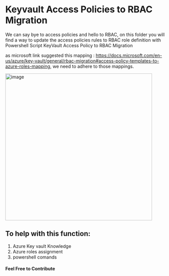 # Keyvault Access Policies to RBAC Migration 
We can say bye to access policies and hello to RBAC, on this folder you will find a way to update the access policies rules to RBAC role definition with Powershell Script KeyVault Access Policy to RBAC Migration 

as microsoft link suggested this mapping : https://docs.microsoft.com/en-us/azure/key-vault/general/rbac-migration#access-policy-templates-to-azure-roles-mapping, we need to adhere to those mappings.

<img width="458" alt="image" src="https://user-images.githubusercontent.com/5870662/180087616-900aef2f-9507-4f83-bc87-b33d89f1d628.png">

## To help with this function:
1. Azure Key vault Knowledge
2. Azure roles assignment 
3. powershell comands

#### Feel Free to Contribute
